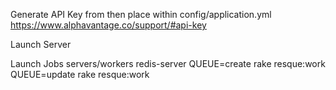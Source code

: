 Generate API Key from then place within config/application.yml
https://www.alphavantage.co/support/#api-key

Launch Server

Launch Jobs servers/workers
redis-server
QUEUE=create rake resque:work
QUEUE=update rake resque:work